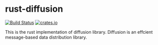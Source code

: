 # rust-diffusion

[![Build Status](https://travis-ci.org/WiSaGaN/rust-diffusion.svg?branch=master)](https://travis-ci.org/WiSaGaN/rust-diffusion)
[![crates.io](http://meritbadge.herokuapp.com/diffusion)](https://crates.io/crates/diffusion)

This is the rust implementation of diffusion library. Diffusion is an effcient message-based data distribution library.
